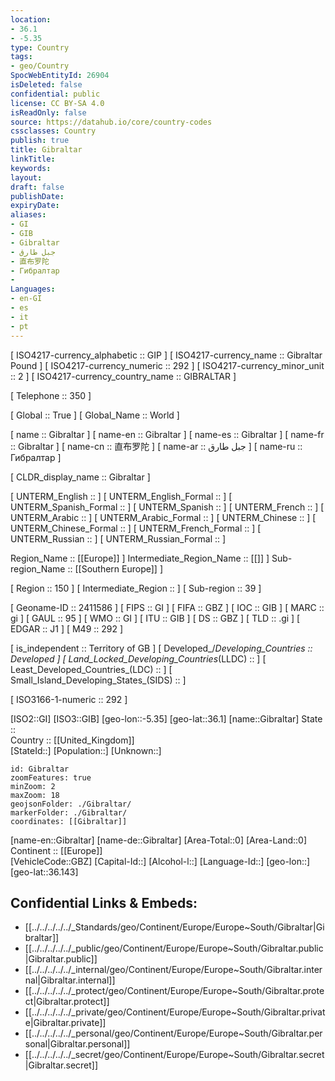```yaml
---
location:
- 36.1
- -5.35
type: Country
tags:
- geo/Country
SpocWebEntityId: 26904
isDeleted: false
confidential: public
license: CC BY-SA 4.0
isReadOnly: false
source: https://datahub.io/core/country-codes
cssclasses: Country
publish: true
title: Gibraltar
linkTitle: 
keywords: 
layout: 
draft: false
publishDate: 
expiryDate: 
aliases:
- GI
- GIB
- Gibraltar
- جبل طارق
- 直布罗陀
- Гибралтар
- 
Languages:
- en-GI
- es
- it
- pt
---
```



[	ISO4217-currency_alphabetic	 :: GIP ] 
[	ISO4217-currency_name	 :: Gibraltar Pound ] 
[	ISO4217-currency_numeric	 :: 292 ] 
[	ISO4217-currency_minor_unit	 :: 2 ] 
[	ISO4217-currency_country_name	 :: GIBRALTAR ] 

[	Telephone	 :: 350 ] 

[	Global	 :: True ] 
[	Global_Name	 :: World ] 

[	name	 :: Gibraltar ] 
[	name-en	 :: Gibraltar ] 
[	name-es	 :: Gibraltar ] 
[	name-fr	 :: Gibraltar ] 
[	name-cn	 :: 直布罗陀 ] 
[	name-ar	 :: جبل طارق ] 
[	name-ru	 :: Гибралтар ] 

[	CLDR_display_name	 :: Gibraltar ] 

[	UNTERM_English	 ::  ] 
[	UNTERM_English_Formal	 ::  ] 
[	UNTERM_Spanish_Formal	 ::  ] 
[	UNTERM_Spanish	 ::  ] 
[	UNTERM_French	 ::  ] 
[	UNTERM_Arabic	 ::  ] 
[	UNTERM_Arabic_Formal	 ::  ] 
[	UNTERM_Chinese	 ::  ] 
[	UNTERM_Chinese_Formal	 ::  ] 
[	UNTERM_French_Formal	 ::  ] 
[	UNTERM_Russian	 ::  ] 
[	UNTERM_Russian_Formal	 ::  ] 

Region_Name ::  [[Europe]] ] 
Intermediate_Region_Name ::  [[]] ] 
Sub-region_Name ::  [[Southern Europe]] ] 

[	Region	 :: 150 ] 
[	Intermediate_Region	 ::  ] 
[	Sub-region	 :: 39 ] 

[	Geoname-ID	 :: 2411586 ] 
[	FIPS	 :: GI ] 
[	FIFA	 :: GBZ ] 
[	IOC	 :: GIB ] 
[	MARC	 :: gi ] 
[	GAUL	 :: 95 ] 
[	WMO	 :: GI ] 
[	ITU	 :: GIB ] 
[	DS	 :: GBZ ] 
[	TLD	 :: .gi ] 
[	EDGAR	 :: J1 ] 
[	M49	 :: 292 ] 

[	is_independent	 :: Territory of GB ] 
[	Developed_/_Developing_Countries	 :: Developed ] 
[	Land_Locked_Developing_Countries_(LLDC)	 ::  ] 
[	Least_Developed_Countries_(LDC)	 ::  ] 
[	Small_Island_Developing_States_(SIDS)	 ::  ] 

[	ISO3166-1-numeric	 :: 292 ] 



[ISO2::GI] 
[ISO3::GIB] 
[geo-lon::-5.35] 
[geo-lat::36.1] 
[name::Gibraltar] 
State ::  
Country :: [[United_Kingdom]]  
[StateId::] 
[Population::] 
[Unknown::] 


```leaflet
id: Gibraltar
zoomFeatures: true 
minZoom: 2 
maxZoom: 18
geojsonFolder: ./Gibraltar/
markerFolder: ./Gibraltar/
coordinates: [[Gibraltar]] 
```

[name-en::Gibraltar] 
[name-de::Gibraltar] 
[Area-Total::0] 
[Area-Land::0] 
Continent :: [[Europe]]  
[VehicleCode::GBZ] 
[Capital-Id::] 
[Alcohol-l::] 
[Language-Id::] 
[geo-lon::] 
[geo-lat::36.143] 



## Confidential Links & Embeds: 
- [[../../../../../_Standards/geo/Continent/Europe/Europe~South/Gibraltar|Gibraltar]] 
- [[../../../../../_public/geo/Continent/Europe/Europe~South/Gibraltar.public|Gibraltar.public]] 
- [[../../../../../_internal/geo/Continent/Europe/Europe~South/Gibraltar.internal|Gibraltar.internal]] 
- [[../../../../../_protect/geo/Continent/Europe/Europe~South/Gibraltar.protect|Gibraltar.protect]] 
- [[../../../../../_private/geo/Continent/Europe/Europe~South/Gibraltar.private|Gibraltar.private]] 
- [[../../../../../_personal/geo/Continent/Europe/Europe~South/Gibraltar.personal|Gibraltar.personal]] 
- [[../../../../../_secret/geo/Continent/Europe/Europe~South/Gibraltar.secret|Gibraltar.secret]] 
